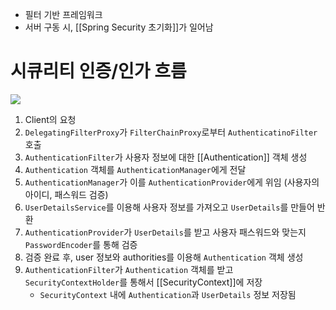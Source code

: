 - 필터 기반 프레임워크
- 서버 구동 시, [[Spring Security 초기화]]가 일어남
# 시큐리티 인증/인가 흐름
![](https://i.imgur.com/ssjggnr.png)
1. Client의 요청
2. `DelegatingFilterProxy`가 `FilterChainProxy`로부터 `AuthenticatinoFilter` 호출
3. `AuthenticationFilter`가 사용자 정보에 대한 [[Authentication]] 객체 생성
4. `Authentication` 객체를 `AuthenticationManager`에게 전달
5. `AuthenticationManager`가 이를 `AuthenticationProvider`에게 위임 (사용자의 아이디, 패스워드 검증)
6. `UserDetailsService`를 이용해 사용자 정보를 가져오고 `UserDetails`를 만들어 반환
7. `AuthenticationProvider`가 `UserDetails`를 받고 사용자 패스워드와 맞는지 `PasswordEncoder`를 통해 검증
8. 검증 완료 후, user 정보와 authorities를 이용해 `Authentication` 객체 생성
9. `AuthenticationFilter`가 `Authentication` 객체를 받고 `SecurityContextHolder`를 통해서 [[SecurityContext]]에 저장
	- `SecurityContext` 내에 `Authentication`과  `UserDetails` 정보 저장됨